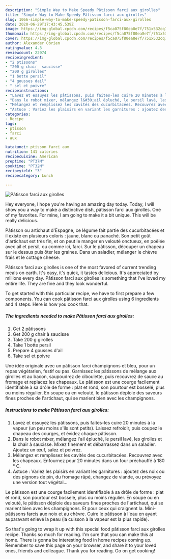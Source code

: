 ```yaml
---
description: "Simple Way to Make Speedy Pâtisson farci aux girolles"
title: "Simple Way to Make Speedy Pâtisson farci aux girolles"
slug: 1066-simple-way-to-make-speedy-patisson-farci-aux-girolles
date: 2020-06-29T17:43:45.539Z
image: https://img-global.cpcdn.com/recipes/f5ca075f80ea8e7f/751x532cq70/patisson-farci-aux-girolles-photo-principale-de-la-recette.jpg
thumbnail: https://img-global.cpcdn.com/recipes/f5ca075f80ea8e7f/751x532cq70/patisson-farci-aux-girolles-photo-principale-de-la-recette.jpg
cover: https://img-global.cpcdn.com/recipes/f5ca075f80ea8e7f/751x532cq70/patisson-farci-aux-girolles-photo-principale-de-la-recette.jpg
author: Alexander Obrien
ratingvalue: 4.3
reviewcount: 22974
recipeingredient:
- "2 ptissons"
- "200 g chair  saucisse"
- "200 g girolles"
- "1 botte persil"
- "4 gousses dail"
- " sel et poivre"
recipeinstructions:
- "Lavez et essuyez les pâtissons, puis faites-les cuire 20 minutes à la vapeur (un peu moins s&#39;ils sont petits). Laissez refroidir, puis coupez le chapeau des courges, et évidez chaque pâtisson."
- "Dans le robot mixer, mélangez l&#39;ail épluché, le persil lavé, les girolles et la chair à saucisse. Mixez finement et débarrassez dans un saladier. Ajoutez un œuf, salez et poivrez."
- "Mélangez et remplissez les cavités des cucurbitacées. Recouvrez avec les chapeaux. Enfournez pour 20 minutes dans un four préchauffé à 180 ° C."
- "Astuce : Variez les plaisirs en variant les garnitures : ajoutez des noix ou des pignons de pin, du fromage râpé, changez de viande, ou prévoyez une version tout végétal..."
categories:
- Recipe
tags:
- ptisson
- farci
- aux

katakunci: ptisson farci aux 
nutrition: 141 calories
recipecuisine: American
preptime: "PT37M"
cooktime: "PT32M"
recipeyield: "3"
recipecategory: Lunch

---
```



![Pâtisson farci aux girolles](https://img-global.cpcdn.com/recipes/f5ca075f80ea8e7f/751x532cq70/patisson-farci-aux-girolles-photo-principale-de-la-recette.jpg)

Hey everyone, I hope you're having an amazing day today. Today, I will show you a way to make a distinctive dish, pâtisson farci aux girolles. One of my favorites. For mine, I am going to make it a bit unique. This will be really delicious.

Pâtisson ou artichaut d&#39;Espagne, ce légume fait partie des cucurbitacées et il existe en plusieurs coloris : jaune, blanc ou panaché. Son petit goût d&#39;artichaut est très fin, et on peut le manger en velouté onctueux, en poêlée avec ail et persil, ou comme ici, farci. Sur le pâtisson, découper un chapeau sur le dessus puis ôter les graines. Dans un saladier, mélanger le chèvre frais et le cottage cheese.

Pâtisson farci aux girolles is one of the most favored of current trending meals on earth. It's easy, it's quick, it tastes delicious. It's appreciated by millions every day. Pâtisson farci aux girolles is something that I've loved my entire life. They are fine and they look wonderful.


To get started with this particular recipe, we have to first prepare a few components. You can cook pâtisson farci aux girolles using 6 ingredients and 4 steps. Here is how you cook that.

<!--inarticleads1-->

##### The ingredients needed to make Pâtisson farci aux girolles:

1. Get 2 pâtissons
1. Get 200 g chair à saucisse
1. Take 200 g girolles
1. Take 1 botte persil
1. Prepare 4 gousses d&#39;ail
1. Take  sel et poivre


Une idée originale avec un pâtisson farci champignons et bleu, pour un repas végétarien, festif ou pas. Garnissez les pâtissons de mélange aux girolles et au bacon, saupoudrez de ciboulette, puis recouvrez de sauce au fromage et replacez les chapeaux. Le pâtisson est une courge facilement identifiable à sa drôle de forme : plat et rond, son pourtour est bosselé, plus ou moins régulier. En soupe ou en velouté, le pâtisson déploie des saveurs fines proches de l&#39;artichaut, qui se marient bien avec les champignons. 

<!--inarticleads2-->

##### Instructions to make Pâtisson farci aux girolles:

1. Lavez et essuyez les pâtissons, puis faites-les cuire 20 minutes à la vapeur (un peu moins s&#39;ils sont petits). Laissez refroidir, puis coupez le chapeau des courges, et évidez chaque pâtisson.
1. Dans le robot mixer, mélangez l&#39;ail épluché, le persil lavé, les girolles et la chair à saucisse. Mixez finement et débarrassez dans un saladier. Ajoutez un œuf, salez et poivrez.
1. Mélangez et remplissez les cavités des cucurbitacées. Recouvrez avec les chapeaux. Enfournez pour 20 minutes dans un four préchauffé à 180 ° C.
1. Astuce : Variez les plaisirs en variant les garnitures : ajoutez des noix ou des pignons de pin, du fromage râpé, changez de viande, ou prévoyez une version tout végétal...


Le pâtisson est une courge facilement identifiable à sa drôle de forme : plat et rond, son pourtour est bosselé, plus ou moins régulier. En soupe ou en velouté, le pâtisson déploie des saveurs fines proches de l&#39;artichaut, qui se marient bien avec les champignons. Et pour ceux qui craignent la. Mini-pâtissons farcis aux noix et au chèvre. Cuire le pâtisson à l&#39;eau en ayant auparavant enlevé la peau (la cuisson à la vapeur est la plus rapide). 

So that's going to wrap it up with this special food pâtisson farci aux girolles recipe. Thanks so much for reading. I'm sure that you can make this at home. There is gonna be interesting food in home recipes coming up. Remember to save this page on your browser, and share it to your loved ones, friends and colleague. Thank you for reading. Go on get cooking!
